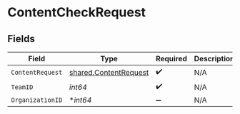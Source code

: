 # ContentCheckRequest


## Fields

| Field                                                                 | Type                                                                  | Required                                                              | Description                                                           |
| --------------------------------------------------------------------- | --------------------------------------------------------------------- | --------------------------------------------------------------------- | --------------------------------------------------------------------- |
| `ContentRequest`                                                      | [shared.ContentRequest](../../../pkg/models/shared/contentrequest.md) | :heavy_check_mark:                                                    | N/A                                                                   |
| `TeamID`                                                              | *int64*                                                               | :heavy_check_mark:                                                    | N/A                                                                   |
| `OrganizationID`                                                      | **int64*                                                              | :heavy_minus_sign:                                                    | N/A                                                                   |